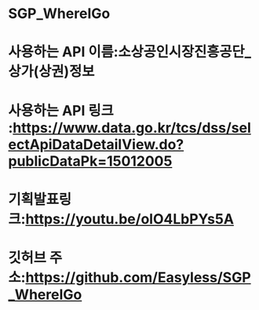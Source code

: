 # SGP_WhereIGo

# 사용하는 API 이름:소상공인시장진흥공단_상가(상권)정보

# 사용하는 API 링크 :https://www.data.go.kr/tcs/dss/selectApiDataDetailView.do?publicDataPk=15012005

# 기획발표링크:https://youtu.be/olO4LbPYs5A 

# 깃허브 주소:https://github.com/Easyless/SGP_WhereIGo
